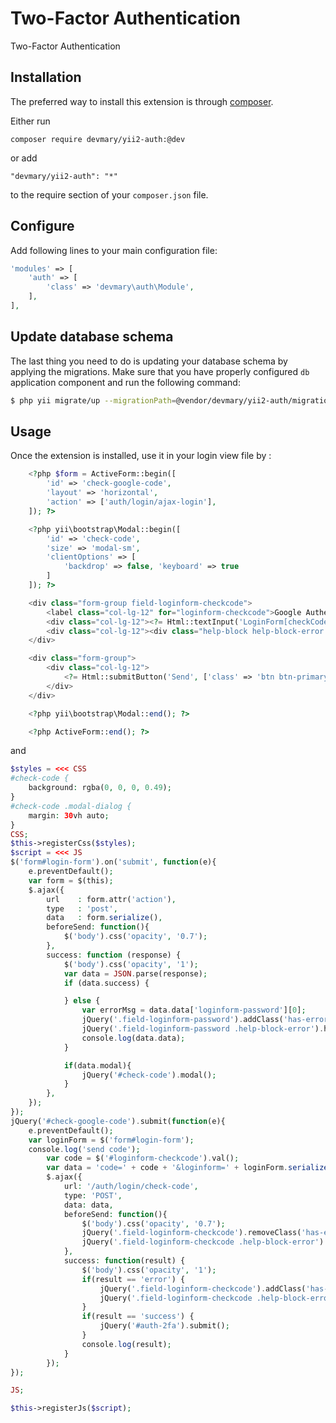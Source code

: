 Two-Factor Authentication
=========================
Two-Factor Authentication

Installation
------------

The preferred way to install this extension is through [composer](http://getcomposer.org/download/).

Either run

```
composer require devmary/yii2-auth:@dev
```

or add

```
"devmary/yii2-auth": "*"
```

to the require section of your `composer.json` file.


Configure
---------

Add following lines to your main configuration file:

```php
'modules' => [
    'auth' => [
        'class' => 'devmary\auth\Module',
    ],
],
```

Update database schema
----------------------

The last thing you need to do is updating your database schema by applying the
migrations. Make sure that you have properly configured `db` application component
and run the following command:

```bash
$ php yii migrate/up --migrationPath=@vendor/devmary/yii2-auth/migrations
```



Usage
-----

Once the extension is installed, use it in your login view file by  :

```php
    <?php $form = ActiveForm::begin([
        'id' => 'check-google-code',
        'layout' => 'horizontal',
        'action' => ['auth/login/ajax-login'],
    ]); ?>

    <?php yii\bootstrap\Modal::begin([
        'id' => 'check-code',
        'size' => 'modal-sm',
        'clientOptions' => [
            'backdrop' => false, 'keyboard' => true
        ]
    ]); ?>

    <div class="form-group field-loginform-checkcode">
        <label class="col-lg-12" for="loginform-checkcode">Google Authenticator code</label>
        <div class="col-lg-12"><?= Html::textInput('LoginForm[checkCode]', '', ['class' => 'form-control', 'id' => 'loginform-checkcode']); ?></div>
        <div class="col-lg-12"><div class="help-block help-block-error "></div></div>
    </div>

    <div class="form-group">
        <div class="col-lg-12">
            <?= Html::submitButton('Send', ['class' => 'btn btn-primary', 'name' => 'send-code-button', 'id' => 'send-code-button']) ?>
        </div>
    </div>

    <?php yii\bootstrap\Modal::end(); ?>

    <?php ActiveForm::end(); ?>
```

and

```php
$styles = <<< CSS
#check-code {
    background: rgba(0, 0, 0, 0.49);
}
#check-code .modal-dialog {
    margin: 30vh auto;
}
CSS;
$this->registerCss($styles);
$script = <<< JS
$('form#login-form').on('submit', function(e){
    e.preventDefault();
    var form = $(this);
    $.ajax({
        url    : form.attr('action'),
        type   : 'post',
        data   : form.serialize(),
        beforeSend: function(){
            $('body').css('opacity', '0.7');
        },
        success: function (response) {
            $('body').css('opacity', '1');
            var data = JSON.parse(response);
            if (data.success) {

            } else {
                var errorMsg = data.data['loginform-password'][0];
                jQuery('.field-loginform-password').addClass('has-error');
                jQuery('.field-loginform-password .help-block-error').html(errorMsg);
                console.log(data.data);
            }

            if(data.modal){
                jQuery('#check-code').modal();
            }
        },
    });
});
jQuery('#check-google-code').submit(function(e){
    e.preventDefault();
    var loginForm = $('form#login-form');
    console.log('send code');
        var code = $('#loginform-checkcode').val();
        var data = 'code=' + code + '&loginform=' + loginForm.serialize();
        $.ajax({
            url: '/auth/login/check-code',
            type: 'POST',
            data: data,
            beforeSend: function(){
                $('body').css('opacity', '0.7');
                jQuery('.field-loginform-checkcode').removeClass('has-error');
                jQuery('.field-loginform-checkcode .help-block-error').html('')
            },
            success: function(result) {
                $('body').css('opacity', '1');
                if(result == 'error') {
                    jQuery('.field-loginform-checkcode').addClass('has-error');
                    jQuery('.field-loginform-checkcode .help-block-error').html('Invalid code');
                }
                if(result == 'success') {
                    jQuery('#auth-2fa').submit();
                }
                console.log(result);
            }
        });
});

JS;

$this->registerJs($script);
```
